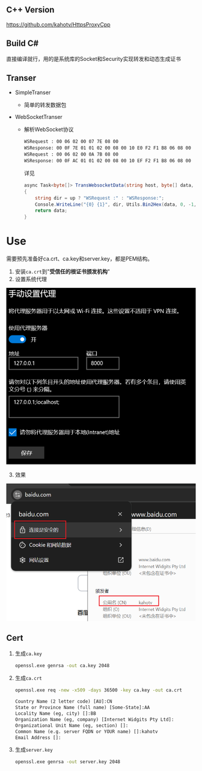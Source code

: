 ## C++ Version

https://github.com/kahotv/HttpsProxyCpp

## Build C#

直接编译就行，用的是系统库的Socket和Security实现转发和动态生成证书

## Transer

- SimpleTranser

  - 简单的转发数据包

- WebSocketTranser

  - 解析WebSocket协议

    ```bash
    WSRequest : 00 06 02 00 07 7E 08 00
    WSResponse: 00 0F 7E 01 01 02 00 08 00 10 E0 F2 F1 B8 06 08 00
    WSRequest : 00 06 02 00 0A 7B 08 00
    WSResponse: 00 0F AC 01 01 02 00 08 00 10 EF F2 F1 B8 06 08 00
    ```

    详见

    ```c#
    async Task<byte[]> TransWebsocketData(string host, byte[] data, bool up)
    {
        string dir = up ? "WSRequest :" : "WSResponse:";
        Console.WriteLine("{0} {1}", dir, Utils.Bin2Hex(data, 0, -1, " "));
        return data;
    }
    ```
    
    

# Use

需要预先准备好ca.crt、ca.key和server.key，都是PEM结构。

1. 安装`ca.crt`到"**受信任的根证书颁发机构**"
2. 设置系统代理

![](readme.png)

3. 效果

![](readme2.png)



## Cert

1. 生成`ca.key`

   ```bash
   openssl.exe genrsa -out ca.key 2048
   ```

2. 生成`ca.crt`

   ```bash
   openssl.exe req -new -x509 -days 36500 -key ca.key -out ca.crt
   ```

   ```
   Country Name (2 letter code) [AU]:CN
   State or Province Name (full name) [Some-State]:AA
   Locality Name (eg, city) []:BB
   Organization Name (eg, company) [Internet Widgits Pty Ltd]:
   Organizational Unit Name (eg, section) []:
   Common Name (e.g. server FQDN or YOUR name) []:kahotv
   Email Address []:
   ```

3. 生成`server.key`

   ```bash
   openssl.exe genrsa -out server.key 2048
   ```
